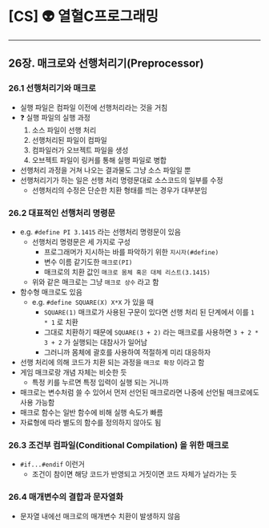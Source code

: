 # [CS] 👽 열혈C프로그래밍

---

## 26장. 매크로와 선행처리기(Preprocessor)

### 26.1 선행처리기와 매크로

- 실행 파일은 컴파일 이전에 선행처리라는 것을 거침
- ❓ 실행 파일의 실행 과정
    1. 소스 파일이 선행 처리
    2. 선행처리된 파일이 컴파일
    3. 컴파일러가 오브젝트 파일을 생성
    4. 오브젝트 파일이 링커를 통해 실행 파일로 병합
- 선행처리 과정을 거쳐 나오는 결과물도 그냥 소스 파일일 뿐
- 선행처리기가 하는 일은 선행 처리 명령문대로 소스코드의 일부를 수정
    - 선행처리의 수정은 단순한 치환 형태를 띄는 경우가 대부분임

### 26.2 대표적인 선행처리 명령문

- e.g. `#define PI 3.1415` 라는 선행처리 명령문이 있음
    - 선행처리 명령문은 세 가지로 구성
        - 프로그래머가 지시하는 바를 파악하기 위한 `지시자(#define)`
        - 변수 이름 같기도한 `매크로(PI)`
        - 매크로의 치환 값인 `매크로 몸체 혹은 대체 리스트(3.1415)`
    - 위와 같은 매크로는 그냥 `매크로 상수` 라고 함
- 함수형 매크로도 있음
    - e.g. `#define SQUARE(X) X*X` 가 있을 때
        - `SQUARE(1)` 매크로가 사용된 구문이 있다면 선행 처리 된 단계에서 이를 `1 * 1` 로 치환
        - 그대로 치환하기 때문에 `SQUARE(3 + 2)` 라는 매크로를 사용하면 `3 + 2 * 3 + 2` 가 실행되는 대참사가 일어남
        - 그러니까 몸체에 괄호를 사용하여 적절하게 미리 대응하자
- 선행 처리에 의해 코드가 치환 되는 과정을 `매크로 확장` 이라고 함
- 게임 매크로랑 개념 자체는 비슷한 듯
    - 특정 키를 누르면 특정 입력이 실행 되는 거니까
- 매크로는 변수처럼 쓸 수 있어서 먼저 선언된 매크로라면 나중에 선언될 매크로에도 사용 가능함
- 매크로 함수는 일반 함수에 비해 실행 속도가 빠름
- 자료형에 따라 별도의 함수를 정의하지 않아도 됨

### 26.3 조건부 컴파일(Conditional Compilation) 을 위한 매크로

- `#if...#endif` 이런거
    - 조건이 참이면 해당 코드가 반영되고 거짓이면 코드 자체가 날라가는 듯

### 26.4 매개변수의 결합과 문자열화

- 문자열 내에선 매크로의 매개변수 치환이 발생하지 않음